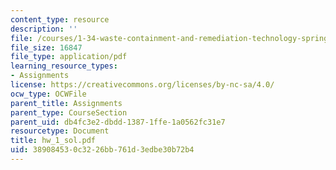 ```yaml
---
content_type: resource
description: ''
file: /courses/1-34-waste-containment-and-remediation-technology-spring-2004/389084530c3226bb761d3edbe30b72b4_hw_1_sol.pdf
file_size: 16847
file_type: application/pdf
learning_resource_types:
- Assignments
license: https://creativecommons.org/licenses/by-nc-sa/4.0/
ocw_type: OCWFile
parent_title: Assignments
parent_type: CourseSection
parent_uid: db4fc3e2-dbdd-1387-1ffe-1a0562fc31e7
resourcetype: Document
title: hw_1_sol.pdf
uid: 38908453-0c32-26bb-761d-3edbe30b72b4
---
```

